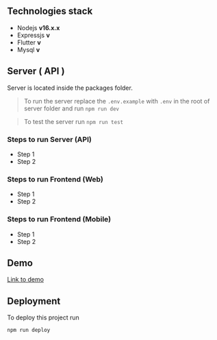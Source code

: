 ## Technologies stack
- Nodejs          **v16.x.x**
- Expressjs       **v**
- Flutter         **v**
- Mysql           **v**

## Server ( API )
Server is located inside the packages folder.

> To run the server replace the `.env.example` with `.env` in the root of server folder and run `npm run dev`

> To test the server run `npm run test`

### Steps to run Server (API)
- Step 1
- Step 2

### Steps to run Frontend (Web)
- Step 1
- Step 2

### Steps to run Frontend (Mobile)
- Step 1
- Step 2

## Demo
[Link to demo](https://cvworld.ioss.dev)

## Deployment
To deploy this project run

``` npm run deploy ```